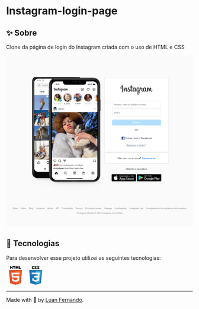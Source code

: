 # Instagram-login-page

## ✨  Sobre
Clone da página de login do Instagram criada com o uso de HTML e CSS 

![preview](assets/img/preview.png)

## 💼 Tecnologias
Para desenvolver esse projeto utilizei as seguintes tecnologias:

<code><img height="50" src="https://raw.githubusercontent.com/github/explore/80688e429a7d4ef2fca1e82350fe8e3517d3494d/topics/html/html.png"></code>
<code><img height="50" src="https://raw.githubusercontent.com/github/explore/80688e429a7d4ef2fca1e82350fe8e3517d3494d/topics/css/css.png"></code>

---

Made with 💜 by [Luan Fernando](https://www.linkedin.com/in/luan-fernando/).
